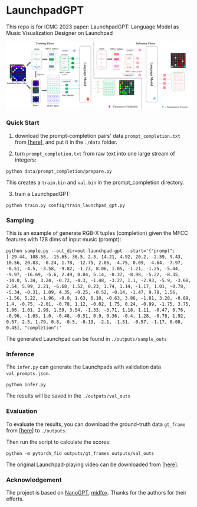# LaunchpadGPT
This repo is for ICMC 2023 paper: LaunchpadGPT: Language Model as Music Visualization Designer on Launchpad

<img src="/framework.png"> 

### Quick Start

1. download the prompt-completion pairs' data `prompt_completion.txt` from [[here]](https://drive.google.com/file/d/1ZBQtDop9jGhcSjpZwWKHC-k6QK4pVNe-/view?usp=sharing), and put it in the `./data` folder.

2. turn `prompt_completion.txt` from raw text into one large stream of integers:

```shell
python data/prompt_completion/prepare.py
```
This creates a `train.bin` and `val.bin` in the prompt_completion directory.

3. train a LaunchpadGPT:

```shell
python train.py config/train_launchpad_gpt.py
```

### Sampling

This is an example of generate RGB-X tuples (completion) given the MFCC features with 128 dims of input music (prompt):

```shell
python sample.py --out_dir=out-launchpad-gpt --start='{"prompt": [-29.44, 108.58, -15.65, 36.5, 2.3, 14.21, 4.92, 20.2, -2.59, 9.43, 10.56, 20.83, -0.24, 1.78, -12.75, 2.06, -4.75, 0.09, -4.64, -7.97, -0.51, -4.5, -3.58, -9.82, -1.73, 8.06, 1.05, -1.21, -1.25, -5.44, -9.97, -16.69, -5.6, 2.49, 0.04, 5.14, -0.37, -8.98, -5.22, -8.35, -14.0, 5.34, 3.24, -0.72, -4.3, -1.48, -3.27, 1.1, -2.93, -5.9, -3.68, 2.54, 5.99, 2.21, -6.68, 1.52, 0.23, 1.74, 1.14, -1.17, 1.01, -0.78, -5.34, -0.31, 1.09, 4.35, -0.25, -0.52, -0.14, -1.47, 9.78, 1.56, -1.56, 5.22, -1.96, -0.0, 1.63, 0.18, -0.63, 3.86, -1.81, 3.28, -0.89, 1.4, -0.75, -2.01, -0.78, 1.12, -0.02, 1.75, 0.24, -0.99, -1.75, 3.75, 1.06, 1.01, 2.99, 1.59, 3.54, -1.33, -3.71, 1.18, 1.11, -0.47, 0.76, -0.96, -1.03, 1.0, -0.48, -0.51, 0.9, 0.36, -0.4, 1.28, -0.78, 1.92, 0.57, 2.5, 1.79, 0.8, -0.5, -0.19, -2.1, -1.51, -0.57, -1.17, 0.08, 0.45], "completion":'
```

The generated Launchpad can be found in `./outputs/sample_outs`

### Inference

The `infer.py` can generate the Launchpads with validation data `val_prompts.json`.


```shell
python infer.py
```
The results will be saved in the `./outputs/val_outs`

### Evaluation

To evaluate the results, you can download the ground-truth data `gt_frame` from [[here]](https://drive.google.com/file/d/13UNtQgTKaUJomo3vxwBuUC7W25sRYqgz/view?usp=sharing) to `./outputs`.

Then run the script to calculate the scores:

```shell
python -m pytorch_fid outputs/gt_frames outputs/val_outs
```

The original Launchpad-playing video can be downloaded from [[here]](https://drive.google.com/file/d/1ikugWFBwkRm0V6AlDoRswdC3knrvLZCt/view?usp=sharing).

### Acknowledgement
The project is based on [NanoGPT](https://github.com/karpathy/nanoGPT), [midfox](http://midifox.com/). Thanks for the authors for their efforts.
